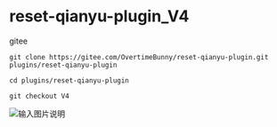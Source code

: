 # reset-qianyu-plugin_V4

gitee  

```
git clone https://gitee.com/OvertimeBunny/reset-qianyu-plugin.git plugins/reset-qianyu-plugin
```

~~~
cd plugins/reset-qianyu-plugin
~~~

~~~
git checkout V4
~~~



![输入图片说明](https://foruda.gitee.com/images/1717260284042283433/805232d1_11990909.png "74c87e0254f7436d8278de1ca63f1489.png")